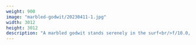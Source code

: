```yaml
---
weight: 900
image: "marbled-godwit/20230411-1.jpg"
width: 3012
height: 3012
description: "A marbled godwit stands serenely in the surf<br/>f/10.0, 1/1000, 300.0 mm, iso800"
---
```

